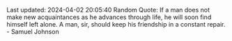 Last updated: 2024-04-02 20:05:40
Random Quote: If a man does not make new acquaintances as he advances through life, he will soon find himself left alone. A man, sir, should keep his friendship in a constant repair. - Samuel Johnson